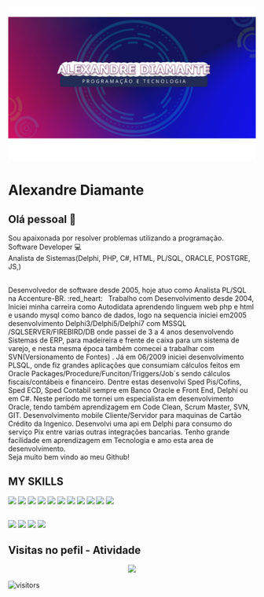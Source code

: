 <img width="auto" src="https://github.com/alexandrediamante/alexandrediamante/blob/main/banner-DIAMANTE.png">


# Alexandre Diamante

## Olá pessoal 👋
Sou apaixonada por resolver problemas utilizando a programação.
<br />
Software Developer :computer:
<br />
Analista de Sistemas(Delphi, PHP, C#, HTML, PL/SQL, ORACLE, POSTGRE, JS,)
<br />


 <br/> Desenvolvedor de software desde 2005, hoje atuo como Analista PL/SQL na Accenture-BR. :red_heart: &nbsp; 
 Trabalho com Desenvolvimento desde 2004, Iniciei minha carreira como Autodidata aprendendo linguem web php e html e usando mysql como banco de dados, logo na sequencia iniciei em2005 desenvolvimento Delphi3/Delphi5/Delphi7 com MSSQL /SQLSERVER/FIREBIRD/DB onde passei de 3 a 4 anos desenvolvendo Sistemas de ERP, para madeireira e frente de caixa para um sistema de varejo, e nesta mesma época também comecei a trabalhar com SVN(Versionamento de Fontes) . Já em 06/2009 iniciei desenvolvimento PLSQL, onde fiz grandes aplicações que consumiam cálculos feitos em Oracle Packages/Procedure/Funciton/Triggers/Job´s sendo cálculos fiscais/contábeis  e financeiro. Dentre estas desenvolvi Sped Pis/Cofins, Sped ECD,  Sped Contabil sempre em Banco Oracle e Front End, Delphi ou em C#. Neste período me tornei um especialista em desenvolvimento Oracle, tendo também aprendizagem em Code Clean, Scrum Master, SVN, GIT. Desenvolvimento mobile Cliente/Servidor para maquinas de Cartão Crédito  da Ingenico. Desenvolvi uma api em Delphi para consumo do serviço Pix entre varias outras integrações bancarias. Tenho grande facilidade em aprendizagem em Tecnologia e amo esta area de desenvolvimento.
 <br />
Seja muito bem vindo ao meu Github!

  
## MY SKILLS
 
<div>
<img width="30px" src="https://cdn.jsdelivr.net/gh/devicons/devicon/icons/typescript/typescript-original.svg" />
<img width="30px" src="https://cdn.jsdelivr.net/gh/devicons/devicon/icons/javascript/javascript-original.svg" />
<img width="30px" src="https://cdn.jsdelivr.net/gh/devicons/devicon/icons/nodejs/nodejs-original.svg" />
<img width="30px" src="https://cdn.jsdelivr.net/gh/devicons/devicon/icons/react/react-original.svg" />
<img width="30px" src="https://cdn.jsdelivr.net/gh/devicons/devicon/icons/bitbucket/bitbucket-original.svg" />
<img width="30px" src="https://cdn.jsdelivr.net/gh/devicons/devicon/icons/html5/html5-original.svg" />
 
<img width="30px" src="https://www.svgrepo.com/show/373548/delphi.svg" />
<img width="30px" src="https://cdn.jsdelivr.net/gh/devicons/devicon/icons/mysql/mysql-original.svg" />
<img width="30px" src="https://cdn.jsdelivr.net/gh/devicons/devicon/icons/postgresql/postgresql-original.svg" />
<img width="30px" src="https://cdn.jsdelivr.net/gh/devicons/devicon/icons/oracle/oracle-original.svg" />
<img width="30px" src="https://www.svgrepo.com/show/373548/delphi.svg" />
 
</div>
 
##

<div>
 <a href="https://www.instagram.com/alexandrediamant"><img src="https://img.shields.io/badge/Instagram-E4405F?style=for-the-badge&logo=instagram&logoColor=white" /></a>
 <a href="alexandrediamante@gmail.com"><img src="https://img.shields.io/badge/Gmail-D14836?style=for-the-badge&logo=gmail&logoColor=white" /></a>
 <a href="https://www.linkedin.com/in/alexandrediamante/"><img src="https://img.shields.io/badge/LinkedIn-0077B5?style=for-the-badge&logo=linkedin&logoColor=white" /></a>
 <a href="https://www.youtube.com/channel/UCH8KDNBnYcsyGvvDNbXAQnw"><img src="https://img.shields.io/badge/YouTube-FF0000?style=for-the-badge&logo=youtube&logoColor=white" /></a> 
 
</div>

## Visitas no pefil - Atividade

<!-- visitors count  -->

<p align="center" >   
  <img src="https://profile-counter.glitch.me/alexandrediamante/count.svg" />  
</p>

<!-- github workflow  -->

  ![visitors](https://visitor-badge.laobi.icu/badge?page_id=alexandrediamante-badge)
